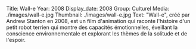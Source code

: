 Title: Wall-e
Year: 2008
Display_date: 2008
Group: Culturel
Media: ./images/wall-e.jpg
Thumbnail: ./images/wall-e.jpg
Text: "Wall-e", créé par Andrew Stanton en 2008, est un film d'animation qui raconte l'histoire d'un petit robot terrien qui montre des capacités émotionnelles, éveillant la conscience environnementale et explorant les thèmes de la solitude et de l'espoir.